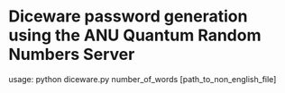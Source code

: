 Diceware password generation using the ANU Quantum Random Numbers Server
========================================================================
usage: python diceware.py number_of_words [path_to_non_english_file]
